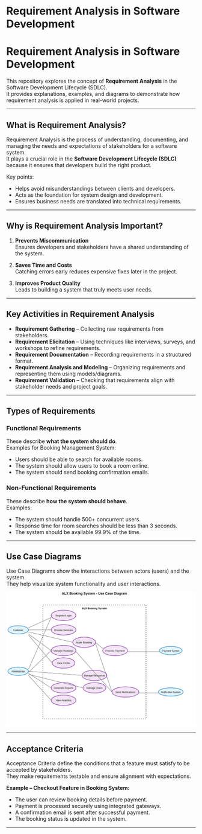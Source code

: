 # Requirement Analysis in Software Development

# Requirement Analysis in Software Development

This repository explores the concept of **Requirement Analysis** in the Software Development Lifecycle (SDLC).  
It provides explanations, examples, and diagrams to demonstrate how requirement analysis is applied in real-world projects.

---

## What is Requirement Analysis?

Requirement Analysis is the process of understanding, documenting, and managing the needs and expectations of stakeholders for a software system.  
It plays a crucial role in the **Software Development Lifecycle (SDLC)** because it ensures that developers build the right product.

Key points:

- Helps avoid misunderstandings between clients and developers.
- Acts as the foundation for system design and development.
- Ensures business needs are translated into technical requirements.

---

## Why is Requirement Analysis Important?

1. **Prevents Miscommunication**  
   Ensures developers and stakeholders have a shared understanding of the system.

2. **Saves Time and Costs**  
   Catching errors early reduces expensive fixes later in the project.

3. **Improves Product Quality**  
   Leads to building a system that truly meets user needs.

---

## Key Activities in Requirement Analysis

- **Requirement Gathering** – Collecting raw requirements from stakeholders.
- **Requirement Elicitation** – Using techniques like interviews, surveys, and workshops to refine requirements.
- **Requirement Documentation** – Recording requirements in a structured format.
- **Requirement Analysis and Modeling** – Organizing requirements and representing them using models/diagrams.
- **Requirement Validation** – Checking that requirements align with stakeholder needs and project goals.

---

## Types of Requirements

### Functional Requirements

These describe **what the system should do**.  
Examples for Booking Management System:

- Users should be able to search for available rooms.
- The system should allow users to book a room online.
- The system should send booking confirmation emails.

### Non-Functional Requirements

These describe **how the system should behave**.  
Examples:

- The system should handle 500+ concurrent users.
- Response time for room searches should be less than 3 seconds.
- The system should be available 99.9% of the time.

---

## Use Case Diagrams

Use Case Diagrams show the interactions between actors (users) and the system.  
They help visualize system functionality and user interactions.

![Booking System Use Case Diagram](./alx-booking-uc.png)

---

## Acceptance Criteria

Acceptance Criteria define the conditions that a feature must satisfy to be accepted by stakeholders.  
They make requirements testable and ensure alignment with expectations.

**Example – Checkout Feature in Booking System:**

- The user can review booking details before payment.
- Payment is processed securely using integrated gateways.
- A confirmation email is sent after successful payment.
- The booking status is updated in the system.

---

